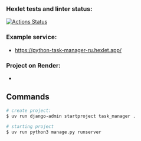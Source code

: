 ### Hexlet tests and linter status:
[![Actions Status](https://github.com/ivekhov/python-project-52/actions/workflows/hexlet-check.yml/badge.svg)](https://github.com/ivekhov/python-project-52/actions)

### Example service:

- https://python-task-manager-ru.hexlet.app/ 


### Project on Render: 

-  


## Commands 

```bash
# create project:
$ uv run django-admin startproject task_manager .

# starting project
$ uv run python3 manage.py runserver

```
